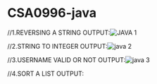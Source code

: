 # CSA0996-java
//1.REVERSING A STRING
OUTPUT:![JAVA 1](https://github.com/Pandumohan/CSA0996-java/assets/115144239/32419b3e-4be2-4f0e-9f8a-31909e5ed718)

//2.STRING TO INTEGER
OUTPUT:![java 2](https://github.com/Pandumohan/CSA0996-java/assets/115144239/ca30d494-7ef5-49fc-9630-d15c05f343ce)

//3.USERNAME VALID OR NOT
OUTPUT:![java 3](https://github.com/Pandumohan/CSA0996-java/assets/115144239/045dd1d5-77a6-46ba-8374-04e7509692d1)

//4.SORT A LIST
OUTPUT:


